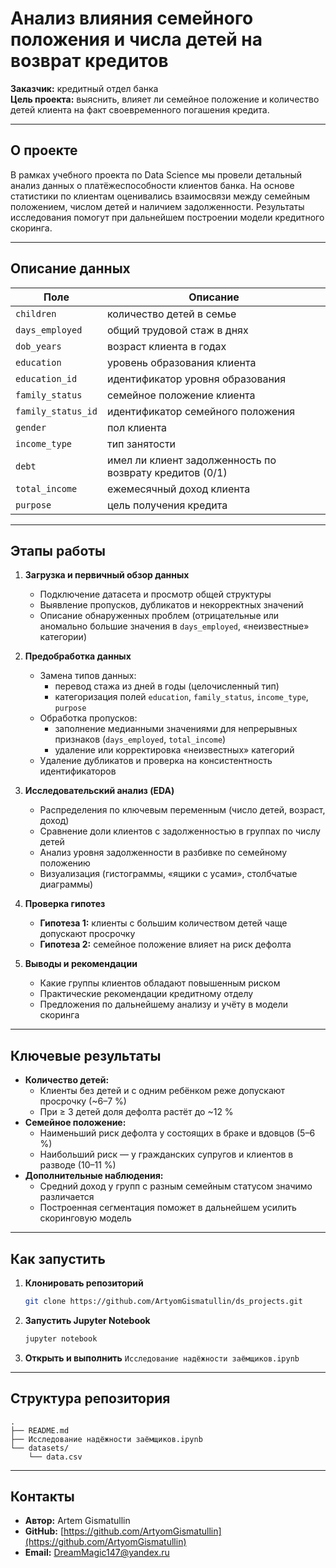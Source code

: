# Анализ влияния семейного положения и числа детей на возврат кредитов

**Заказчик:** кредитный отдел банка  
**Цель проекта:** выяснить, влияет ли семейное положение и количество детей клиента на факт своевременного погашения кредита.  

---

## О проекте

В рамках учебного проекта по Data Science мы провели детальный анализ данных о платёжеспособности клиентов банка. На основе статистики по клиентам оценивались взаимосвязи между семейным положением, числом детей и наличием задолженности. Результаты исследования помогут при дальнейшем построении модели кредитного скоринга.

---

## Описание данных

| Поле               | Описание                                                       |
|--------------------|----------------------------------------------------------------|
| `children`         | количество детей в семье                                       |
| `days_employed`    | общий трудовой стаж в днях                                     |
| `dob_years`        | возраст клиента в годах                                        |
| `education`        | уровень образования клиента                                    |
| `education_id`     | идентификатор уровня образования                               |
| `family_status`    | семейное положение клиента                                     |
| `family_status_id` | идентификатор семейного положения                              |
| `gender`           | пол клиента                                                    |
| `income_type`      | тип занятости                                                  |
| `debt`             | имел ли клиент задолженность по возврату кредитов (0/1)        |
| `total_income`     | ежемесячный доход клиента                                      |
| `purpose`          | цель получения кредита                                         |

---

## Этапы работы

1. **Загрузка и первичный обзор данных**  
   - Подключение датасета и просмотр общей структуры  
   - Выявление пропусков, дубликатов и некорректных значений  
   - Описание обнаруженных проблем (отрицательные или аномально большие значения в `days_employed`, «неизвестные» категории)

2. **Предобработка данных**  
   - Замена типов данных:  
     - перевод стажа из дней в годы (целочисленный тип)  
     - категоризация полей `education`, `family_status`, `income_type`, `purpose`  
   - Обработка пропусков:  
     - заполнение медианными значениями для непрерывных признаков (`days_employed`, `total_income`)  
     - удаление или корректировка «неизвестных» категорий  
   - Удаление дубликатов и проверка на консистентность идентификаторов  

3. **Исследовательский анализ (EDA)**  
   - Распределения по ключевым переменным (число детей, возраст, доход)  
   - Сравнение доли клиентов с задолженностью в группах по числу детей  
   - Анализ уровня задолженности в разбивке по семейному положению  
   - Визуализация (гистограммы, «ящики с усами», столбчатые диаграммы)

4. **Проверка гипотез**  
   - **Гипотеза 1:** клиенты с большим количеством детей чаще допускают просрочку  
   - **Гипотеза 2:** семейное положение влияет на риск дефолта  

5. **Выводы и рекомендации**  
   - Какие группы клиентов обладают повышенным риском  
   - Практические рекомендации кредитному отделу  
   - Предложения по дальнейшему анализу и учёту в модели скоринга  

---

## Ключевые результаты

- **Количество детей:**
  - Клиенты без детей и с одним ребёнком реже допускают просрочку (~6–7 %)  
  - При ≥ 3 детей доля дефолта растёт до ~12 %  
- **Семейное положение:**
  - Наименьший риск дефолта у состоящих в браке и вдовцов (5–6 %)  
  - Наибольший риск — у гражданских супругов и клиентов в разводе (10–11 %)  
- **Дополнительные наблюдения:**
  - Средний доход у групп с разным семейным статусом значимо различается  
  - Построенная сегментация поможет в дальнейшем усилить скоринговую модель

---

## Как запустить

1. **Клонировать репозиторий**  
   ```bash
   git clone https://github.com/ArtyomGismatullin/ds_projects.git
   ```
2. **Запустить Jupyter Notebook**

   ```bash
   jupyter notebook
   ```
3. **Открыть и выполнить** `Исследование надёжности заёмщиков.ipynb`

---

## Структура репозитория

```plaintext
.
├── README.md
├── Исследование надёжности заёмщиков.ipynb
└── datasets/
    └── data.csv
```

---

## Контакты

* **Автор:** Artem Gismatullin
* **GitHub:** [https://github.com/ArtyomGismatullin](https://github.com/ArtyomGismatullin)
* **Email:** [DreamMagic147@yandex.ru](mailto:DreamMagic147@yandex.ru)


